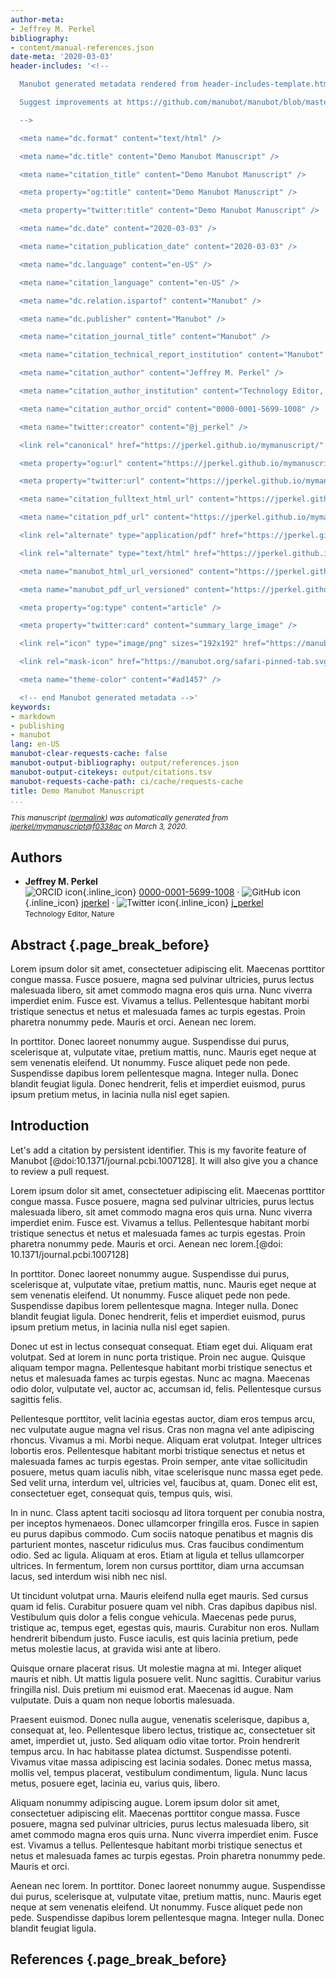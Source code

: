 ```yaml
---
author-meta:
- Jeffrey M. Perkel
bibliography:
- content/manual-references.json
date-meta: '2020-03-03'
header-includes: '<!--

  Manubot generated metadata rendered from header-includes-template.html.

  Suggest improvements at https://github.com/manubot/manubot/blob/master/manubot/process/header-includes-template.html

  -->

  <meta name="dc.format" content="text/html" />

  <meta name="dc.title" content="Demo Manubot Manuscript" />

  <meta name="citation_title" content="Demo Manubot Manuscript" />

  <meta property="og:title" content="Demo Manubot Manuscript" />

  <meta property="twitter:title" content="Demo Manubot Manuscript" />

  <meta name="dc.date" content="2020-03-03" />

  <meta name="citation_publication_date" content="2020-03-03" />

  <meta name="dc.language" content="en-US" />

  <meta name="citation_language" content="en-US" />

  <meta name="dc.relation.ispartof" content="Manubot" />

  <meta name="dc.publisher" content="Manubot" />

  <meta name="citation_journal_title" content="Manubot" />

  <meta name="citation_technical_report_institution" content="Manubot" />

  <meta name="citation_author" content="Jeffrey M. Perkel" />

  <meta name="citation_author_institution" content="Technology Editor, Nature" />

  <meta name="citation_author_orcid" content="0000-0001-5699-1008" />

  <meta name="twitter:creator" content="@j_perkel" />

  <link rel="canonical" href="https://jperkel.github.io/mymanuscript/" />

  <meta property="og:url" content="https://jperkel.github.io/mymanuscript/" />

  <meta property="twitter:url" content="https://jperkel.github.io/mymanuscript/" />

  <meta name="citation_fulltext_html_url" content="https://jperkel.github.io/mymanuscript/" />

  <meta name="citation_pdf_url" content="https://jperkel.github.io/mymanuscript/manuscript.pdf" />

  <link rel="alternate" type="application/pdf" href="https://jperkel.github.io/mymanuscript/manuscript.pdf" />

  <link rel="alternate" type="text/html" href="https://jperkel.github.io/mymanuscript/v/f0338ac5dc13b9caad09d054af001a79de39fcca/" />

  <meta name="manubot_html_url_versioned" content="https://jperkel.github.io/mymanuscript/v/f0338ac5dc13b9caad09d054af001a79de39fcca/" />

  <meta name="manubot_pdf_url_versioned" content="https://jperkel.github.io/mymanuscript/v/f0338ac5dc13b9caad09d054af001a79de39fcca/manuscript.pdf" />

  <meta property="og:type" content="article" />

  <meta property="twitter:card" content="summary_large_image" />

  <link rel="icon" type="image/png" sizes="192x192" href="https://manubot.org/favicon-192x192.png" />

  <link rel="mask-icon" href="https://manubot.org/safari-pinned-tab.svg" color="#ad1457" />

  <meta name="theme-color" content="#ad1457" />

  <!-- end Manubot generated metadata -->'
keywords:
- markdown
- publishing
- manubot
lang: en-US
manubot-clear-requests-cache: false
manubot-output-bibliography: output/references.json
manubot-output-citekeys: output/citations.tsv
manubot-requests-cache-path: ci/cache/requests-cache
title: Demo Manubot Manuscript
...
```







<small><em>
This manuscript
([permalink](https://jperkel.github.io/mymanuscript/v/f0338ac5dc13b9caad09d054af001a79de39fcca/))
was automatically generated
from [jperkel/mymanuscript@f0338ac](https://github.com/jperkel/mymanuscript/tree/f0338ac5dc13b9caad09d054af001a79de39fcca)
on March 3, 2020.
</em></small>

## Authors



+ **Jeffrey M. Perkel**<br>
    ![ORCID icon](images/orcid.svg){.inline_icon}
    [0000-0001-5699-1008](https://orcid.org/0000-0001-5699-1008)
    · ![GitHub icon](images/github.svg){.inline_icon}
    [jperkel](https://github.com/jperkel)
    · ![Twitter icon](images/twitter.svg){.inline_icon}
    [j_perkel](https://twitter.com/j_perkel)<br>
  <small>
     Technology Editor, Nature
  </small>



## Abstract {.page_break_before}
Lorem ipsum dolor sit amet, consectetuer adipiscing elit. Maecenas porttitor congue massa. Fusce posuere, magna sed pulvinar ultricies, purus lectus malesuada libero, sit amet commodo magna eros quis urna. Nunc viverra imperdiet enim. Fusce est. Vivamus a tellus. Pellentesque habitant morbi tristique senectus et netus et malesuada fames ac turpis egestas. Proin pharetra nonummy pede. Mauris et orci. Aenean nec lorem.

In porttitor. Donec laoreet nonummy augue. Suspendisse dui purus, scelerisque at, vulputate vitae, pretium mattis, nunc. Mauris eget neque at sem venenatis eleifend. Ut nonummy. Fusce aliquet pede non pede. Suspendisse dapibus lorem pellentesque magna. Integer nulla. Donec blandit feugiat ligula. Donec hendrerit, felis et imperdiet euismod, purus ipsum pretium metus, in lacinia nulla nisl eget sapien.


## Introduction

Let's add a citation by persistent identifier.
This is my favorite feature of Manubot [@doi:10.1371/journal.pcbi.1007128].
It will also give you a chance to review a pull request.


Lorem ipsum dolor sit amet, consectetuer adipiscing elit. Maecenas porttitor congue massa. Fusce posuere, magna sed pulvinar ultricies, purus lectus malesuada libero, sit amet commodo magna eros quis urna. Nunc viverra imperdiet enim. Fusce est. Vivamus a tellus. Pellentesque habitant morbi tristique senectus et netus et malesuada fames ac turpis egestas. Proin pharetra nonummy pede. Mauris et orci. Aenean nec lorem.[@doi: 10.1371/journal.pcbi.1007128]

In porttitor. Donec laoreet nonummy augue. Suspendisse dui purus, scelerisque at, vulputate vitae, pretium mattis, nunc. Mauris eget neque at sem venenatis eleifend. Ut nonummy. Fusce aliquet pede non pede. Suspendisse dapibus lorem pellentesque magna. Integer nulla. Donec blandit feugiat ligula. Donec hendrerit, felis et imperdiet euismod, purus ipsum pretium metus, in lacinia nulla nisl eget sapien.

Donec ut est in lectus consequat consequat. Etiam eget dui. Aliquam erat volutpat. Sed at lorem in nunc porta tristique. Proin nec augue. Quisque aliquam tempor magna. Pellentesque habitant morbi tristique senectus et netus et malesuada fames ac turpis egestas. Nunc ac magna. Maecenas odio dolor, vulputate vel, auctor ac, accumsan id, felis. Pellentesque cursus sagittis felis.

Pellentesque porttitor, velit lacinia egestas auctor, diam eros tempus arcu, nec vulputate augue magna vel risus. Cras non magna vel ante adipiscing rhoncus. Vivamus a mi. Morbi neque. Aliquam erat volutpat. Integer ultrices lobortis eros. Pellentesque habitant morbi tristique senectus et netus et malesuada fames ac turpis egestas. Proin semper, ante vitae sollicitudin posuere, metus quam iaculis nibh, vitae scelerisque nunc massa eget pede. Sed velit urna, interdum vel, ultricies vel, faucibus at, quam. Donec elit est, consectetuer eget, consequat quis, tempus quis, wisi.

In in nunc. Class aptent taciti sociosqu ad litora torquent per conubia nostra, per inceptos hymenaeos. Donec ullamcorper fringilla eros. Fusce in sapien eu purus dapibus commodo. Cum sociis natoque penatibus et magnis dis parturient montes, nascetur ridiculus mus. Cras faucibus condimentum odio. Sed ac ligula. Aliquam at eros. Etiam at ligula et tellus ullamcorper ultrices. In fermentum, lorem non cursus porttitor, diam urna accumsan lacus, sed interdum wisi nibh nec nisl.

Ut tincidunt volutpat urna. Mauris eleifend nulla eget mauris. Sed cursus quam id felis. Curabitur posuere quam vel nibh. Cras dapibus dapibus nisl. Vestibulum quis dolor a felis congue vehicula. Maecenas pede purus, tristique ac, tempus eget, egestas quis, mauris. Curabitur non eros. Nullam hendrerit bibendum justo. Fusce iaculis, est quis lacinia pretium, pede metus molestie lacus, at gravida wisi ante at libero.

Quisque ornare placerat risus. Ut molestie magna at mi. Integer aliquet mauris et nibh. Ut mattis ligula posuere velit. Nunc sagittis. Curabitur varius fringilla nisl. Duis pretium mi euismod erat. Maecenas id augue. Nam vulputate. Duis a quam non neque lobortis malesuada.

Praesent euismod. Donec nulla augue, venenatis scelerisque, dapibus a, consequat at, leo. Pellentesque libero lectus, tristique ac, consectetuer sit amet, imperdiet ut, justo. Sed aliquam odio vitae tortor. Proin hendrerit tempus arcu. In hac habitasse platea dictumst. Suspendisse potenti. Vivamus vitae massa adipiscing est lacinia sodales. Donec metus massa, mollis vel, tempus placerat, vestibulum condimentum, ligula. Nunc lacus metus, posuere eget, lacinia eu, varius quis, libero.

Aliquam nonummy adipiscing augue. Lorem ipsum dolor sit amet, consectetuer adipiscing elit. Maecenas porttitor congue massa. Fusce posuere, magna sed pulvinar ultricies, purus lectus malesuada libero, sit amet commodo magna eros quis urna. Nunc viverra imperdiet enim. Fusce est. Vivamus a tellus. Pellentesque habitant morbi tristique senectus et netus et malesuada fames ac turpis egestas. Proin pharetra nonummy pede. Mauris et orci.

Aenean nec lorem. In porttitor. Donec laoreet nonummy augue. Suspendisse dui purus, scelerisque at, vulputate vitae, pretium mattis, nunc. Mauris eget neque at sem venenatis eleifend. Ut nonummy. Fusce aliquet pede non pede. Suspendisse dapibus lorem pellentesque magna. Integer nulla. Donec blandit feugiat ligula.





## References {.page_break_before}

<!-- Explicitly insert bibliography here -->
<div id="refs"></div>
